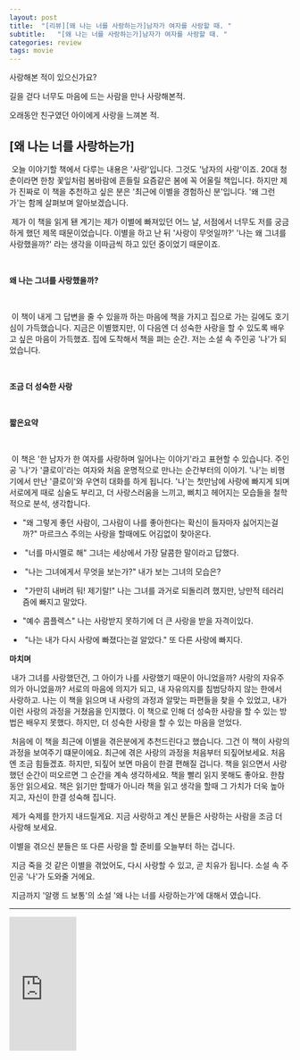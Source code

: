 ```yaml
---
layout: post
title:  "[리뷰][왜 나는 너를 사랑하는가]남자가 여자를 사랑할 때. "
subtitle:   "[왜 나는 너를 사랑하는가]남자가 여자를 사랑할 때. "
categories: review
tags: movie
---
```




사랑해본 적이 있으신가요?

길을 걷다 너무도 마음에 드는 사람을 만나 사랑해본적.

오래동안 친구였던 아이에게 사랑을 느껴본 적.

## [왜 나는 너를 사랑하는가]


  오늘 이야기할 책에서 다루는 내용은 '사랑'입니다. 그것도 '남자의 사랑'이죠. 20대 청춘이라면 한창 꽃잎처럼 봄바람에 흔들릴 요즘같은 봄에 꼭 어울릴 책입니다. 하지만 제가 진짜로 이 책을 추천하고 싶은 분은 '최근에 이별을 경험하신 분'입니다. '왜 그런가'는 함께 살펴보며 알아보겠습니다.

  제가 이 책을 읽게 됀 계기는 제가 이별에 빠져있던 어느 날, 서점에서 너무도 저를 궁금하게 했던 제목 때문이었습니다. 이별을 하고 난 뒤 '사랑이 무엇일까?' '나는 왜 그녀를 사랑했을까?' 라는 생각을 이따금씩 하고 있던 중이었기 때문이죠.

  

 **왜 나는 그녀를 사랑했을까?**

  

  이 책이 내게 그 답변을 줄 수 있을까 하는 마음에 책을 가지고 집으로 가는 길에도 호기심이 가득했습니다. 지금은 이별했지만, 이 다음엔 더 성숙한 사랑을 할 수 있도록 배우고 싶은 마음이 가득했죠. 집에 도착해서 책을 펴는 순간. 저는 소설 속 주인공 '나'가 되었습니다.

  

 **조금 더 성숙한 사랑**

  

 **짧은요약**

  

  이 책은 '한 남자가 한 여자를 사랑하며 일어나는 이야기'라고 표현할 수 있습니다. 주인공 '나'가 '클로이'라는 여자와 처음 운명적으로 만나는 순간부터의 이야기. '나'는 비행기에서 만난 '클로이'와 우연히 대화를 하게 됩니다. '나'는 첫만남에 사랑에 빠지게 되며 서로에게 때로 심술도 부리고, 더 사랑스러움을 느끼고, 삐치고 헤어지는 모습들을 철학적으로 분석, 생각합니다.

 * "왜 그렇게 좋던 사람이, 그사람이 나를 좋아한다는 확신이 들자마자 싫어지는걸까?" 마르크스 주의는 사랑을 할때에도 어김없이 찾아온다.


 *  "너를 마시멜로 해" 그녀는 세상에서 가장 달콤한 말이라고 답했다.

 *  "나는 그녀에게서 무엇을 보는가?" 내가 보는 그녀의 모습은?


 *  "가만히 내버려 둬! 제기랄!" 나는 그녀를 과거로 되돌리려 했지만, 낭만적 테러리즘에 빠지고 말았다.


 * "예수 콤플렉스" 나는 사랑받지 못하기에 더 큰 사랑을 받을 자격이있다.

 *  "나는 내가 다시 사랑에 빠졌다는걸 알았다." 또 다른 사랑에 빠지다.  

 **마치며**

 내가 그녀를 사랑했던건, 그 아이가 나를 사랑했기 때문이 아니었을까? 사랑의 자유주의가 아니었을까? 서로의 마음에 의지가 되고, 내 자유의지를 침범당하지 않는 한에서 사랑하고. 나는 이 책을 읽으며 내 사랑의 과정과 알맞는 파편들을 찾을 수 있었고, 내가 이런 사랑의 과정을 거쳤음을 인지했다. 이 책으로 인해 더 성숙한 사랑을 할 수 있는 방법은 배우지 못했다. 하지만, 더 성숙한 사랑을 할 수 있는 마음을 얻었다.

 처음에 이 책을 최근에 이별을 겪은분에게 추천드린다고 했습니다. 그건 이 책이 사랑의 과정을 보여주기 떄문이에요. 최근에 겪은 사랑의 과정을 처음부터 되짚어보세요. 처음엔 조금 힘들겠죠. 하지만, 되짚어 보면 마음이 한결 편해질 겁니다. 책을 읽으면서 사랑했던 순간이 떠오르면 그 순간을 계속 생각하세요. 책을 빨리 읽지 못해도 좋아요. 한참동안 읽으세요. 책은 읽기만 할때가 아니라 책을 읽고 생각을 할때 그 가치가 더욱 높아지고, 자신이 한결 성숙해 집니다.

 제가 숙제를 한가지 내드릴게요. 지금 사랑하고 계신 분들은 사랑하는 사람을 조금 더 사랑해 보세요.

이별을 겪으신 분들은 또 다른 사랑을 할 준비를 오늘부터 하는 겁니다. 

 지금 죽을 것 같은 이별을 겪었어도, 다시 사랑할 수 있고, 곧 치유가 됩니다. 소설 속 주인공 '나'가 도와줄 거에요.

 지금까지 '알랭 드 보통'의 소설 '왜 나는 너를 사랑하는가'에 대해서 였습니다.

---

<iframe src="https://coupa.ng/bhQK9d" width="120" height="240" frameborder="0" scrolling="no"></iframe>
